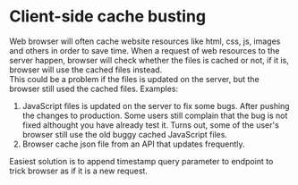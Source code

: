 # Client-side cache busting

Web browser will often cache website resources like html, css, js, images and others in order to save time. When a request of web resources to the server happen, browser will check whether the files is cached or not, if it is, browser will use the cached files instead.  
This could be a problem if the files is updated on the server, but the browser still used the cached files. Examples:

1. JavaScript files is updated on the server to fix some bugs. After pushing the changes to production. Some users still complain that the bug is not fixed althought you have already test it. Turns out, some of the user's browser still use the old buggy cached JavaScript files.
2. Browser cache json file from an API that updates frequently.

Easiest solution is to append timestamp query parameter to endpoint to trick browser as if it is a new request.
